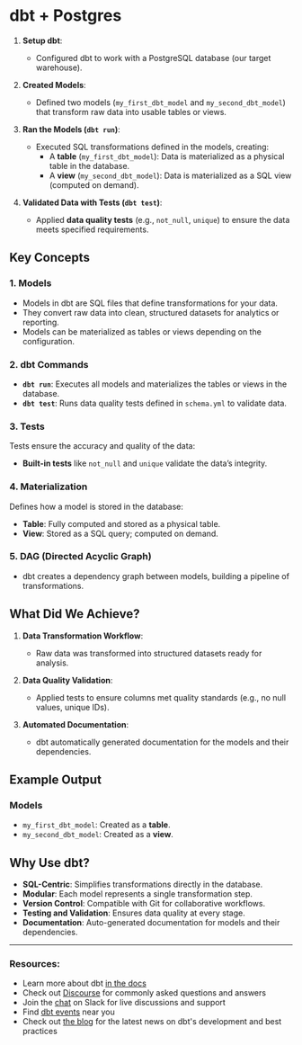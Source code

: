 # **dbt + Postgres**

1. **Setup dbt**:  
   - Configured dbt to work with a PostgreSQL database (our target warehouse).  

2. **Created Models**:  
   - Defined two models (`my_first_dbt_model` and `my_second_dbt_model`) that transform raw data into usable tables or views.  

3. **Ran the Models (`dbt run`)**:  
   - Executed SQL transformations defined in the models, creating:
     - A **table** (`my_first_dbt_model`): Data is materialized as a physical table in the database.
     - A **view** (`my_second_dbt_model`): Data is materialized as a SQL view (computed on demand).

4. **Validated Data with Tests (`dbt test`)**:  
   - Applied **data quality tests** (e.g., `not_null`, `unique`) to ensure the data meets specified requirements.


## **Key Concepts**

### **1. Models**
- Models in dbt are SQL files that define transformations for your data.
- They convert raw data into clean, structured datasets for analytics or reporting.
- Models can be materialized as tables or views depending on the configuration.

### **2. dbt Commands**
- **`dbt run`**: Executes all models and materializes the tables or views in the database.
- **`dbt test`**: Runs data quality tests defined in `schema.yml` to validate data.

### **3. Tests**
Tests ensure the accuracy and quality of the data:
- **Built-in tests** like `not_null` and `unique` validate the data’s integrity.

### **4. Materialization**
Defines how a model is stored in the database:
- **Table**: Fully computed and stored as a physical table.
- **View**: Stored as a SQL query; computed on demand.

### **5. DAG (Directed Acyclic Graph)**
- dbt creates a dependency graph between models, building a pipeline of transformations.


## **What Did We Achieve?**

1. **Data Transformation Workflow**:  
   - Raw data was transformed into structured datasets ready for analysis.

2. **Data Quality Validation**:  
   - Applied tests to ensure columns met quality standards (e.g., no null values, unique IDs).

3. **Automated Documentation**:  
   - dbt automatically generated documentation for the models and their dependencies.


## **Example Output**

### **Models**
- `my_first_dbt_model`: Created as a **table**.
- `my_second_dbt_model`: Created as a **view**.


## **Why Use dbt?**

- **SQL-Centric**: Simplifies transformations directly in the database.  
- **Modular**: Each model represents a single transformation step.  
- **Version Control**: Compatible with Git for collaborative workflows.  
- **Testing and Validation**: Ensures data quality at every stage.  
- **Documentation**: Auto-generated documentation for models and their dependencies.  

---


### Resources:
- Learn more about dbt [in the docs](https://docs.getdbt.com/docs/introduction)
- Check out [Discourse](https://discourse.getdbt.com/) for commonly asked questions and answers
- Join the [chat](https://community.getdbt.com/) on Slack for live discussions and support
- Find [dbt events](https://events.getdbt.com) near you
- Check out [the blog](https://blog.getdbt.com/) for the latest news on dbt's development and best practices
